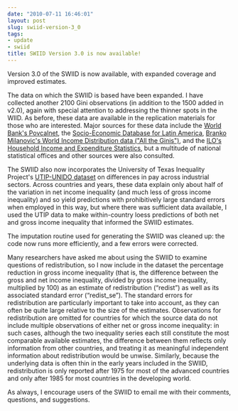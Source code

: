 ```yaml
---
date: "2010-07-11 16:46:01"
layout: post
slug: swiid-version-3_0
tags:
- update
- swiid
title: SWIID Version 3.0 is now available!
---
```


Version 3.0 of the SWIID is now available, with expanded coverage and improved estimates. 

The data on which the SWIID is based have been expanded.  I have collected another 2100 Gini observations (in addition to the 1500 added in v2.0), again with special attention to addressing the thinner spots in the WIID.  As before, these data are available in the replication materials for those who are interested.  Major sources for these data include the <a href="http://iresearch.worldbank.org/PovcalNet/povcalSvy.html" rel="self">World Bank's Povcalnet</a>, the <a href="http://www.depeco.econo.unlp.edu.ar/sedlac/eng/index.php" rel="self">Socio-Economic Database for Latin America</a>, <a href="http://go.worldbank.org/9VCQW66LA0" rel="self">Branko Milanovic's World Income Distribution data ("All the Ginis")</a>, and the <a href="http://laborsta.ilo.org/" rel="self">ILO's Household Income and Expenditure Statistics</a>, but a multitude of national statistical offices and other sources were also consulted.

The SWIID also now incorporates the University of Texas Inequality Project's <a href="http://utip.gov.utexas.edu/data.html" rel="self">UTIP-UNIDO dataset</a> on differences in pay across industrial sectors.  Across countries and years, these data explain only about half of the variation in net income inequality (and much less of gross income inequality) and so yield predictions with prohibitively large standard errors when employed in this way, but where there was sufficient data available, I used the UTIP data to make within-country loess predictions of both net and gross income inequality that informed the SWIID estimates.

The imputation routine used for generating the SWIID was cleaned up: the code now runs more efficiently, and a few errors were corrected.

Many researchers have asked me about using the SWIID to examine questions of redistribution, so I now include in the dataset the percentage reduction in gross income inequality (that is, the difference between the gross and net income inequality, divided by gross income inequality, multiplied by 100) as an estimate of redistribution (&ldquo;redist&rdquo;) as well as its associated standard error (&ldquo;redist_se&rdquo;).  The standard errors for redistribution are particularly important to take into account, as they can often be quite large relative to the size of the estimates.  Observations for redistribution are omitted for countries for which the source data do not include multiple observations of either net or gross income inequality: in such cases, although the two inequality series each still constitute the most comparable available estimates, the difference between them reflects only information from other countries, and treating it as meaningful independent information about redistribution would be unwise.  Similarly, because the underlying data is often thin in the early years included in the SWIID, redistribution is only reported after 1975 for most of the advanced countries and only after 1985 for most countries in the developing world.

As always, I encourage users of the SWIID to email me with their comments, questions, and suggestions.
